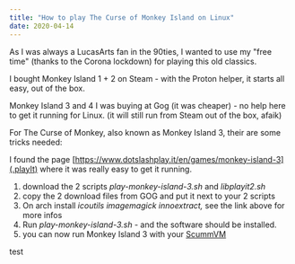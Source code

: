 ```yaml
---
title: "How to play The Curse of Monkey Island on Linux"
date: 2020-04-14
---
```


As I was always a LucasArts fan in the 90ties, I wanted to use my "free time" (thanks to the Corona lockdown) for playing this old classics.

I bought Monkey Island 1 + 2 on Steam - with the Proton helper, it starts all easy, out of the box.

Monkey Island 3 and 4 I was buying at Gog (it was cheaper) - no help here to get it running for Linux. (it will still run from Steam out of the box, afaik)

For The Curse of Monkey, also known as Monkey Island 3, their are some tricks needed:

I found the page [https://www.dotslashplay.it/en/games/monkey-island-3](.playIt) where it was really easy to get it running.
<ol>
	<li>download the 2 scripts <em>play-monkey-island-3.sh </em>and <em>libplayit2.sh </em></li>
	<li>copy the 2 download files from GOG and put it next to your 2 scripts</li>
	<li>On arch install <em>icoutils imagemagick innoextract, </em>see the link above for more infos</li>
	<li>Run <em>play-monkey-island-3.sh </em>- and the software should be installed.</li>
	<li>you can now run Monkey Island 3 with your <a href="https://www.scummvm.org/" target="_blank" rel="noopener">ScummVM</a></li>
</ol>

test
